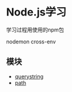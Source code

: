 # Node.js学习

学习过程用使用的npm包

nodemon
cross-env
## 模块

* [querystring](./querystring/querystring.md)
* [path](./path/path.md)